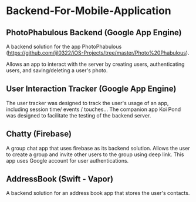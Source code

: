 # Backend-For-Mobile-Application

## PhotoPhabulous Backend (Google App Engine)

A backend solution for the app PhotoPhabulous (https://github.com/ijl0322/iOS-Projects/tree/master/Photo%20Phabulous).

Allows an app to interact with the server by creating users, authenticating users, and saving/deleting a user's photo.

## User Interaction Tracker (Google App Engine)

The user tracker was designed to track the user's usage of an app, including session time/ events / touches...
The companion app Koi Pond was designed to facilitate the testing of the backend server.

## Chatty (Firebase)

A group chat app that uses firebase as its backend solution. Allows the user to create a group and invite other users to the group using deep link. This app uses Google account for user authentications.

## AddressBook (Swift - Vapor)

A backend solution for an address book app that stores the user's contacts.
